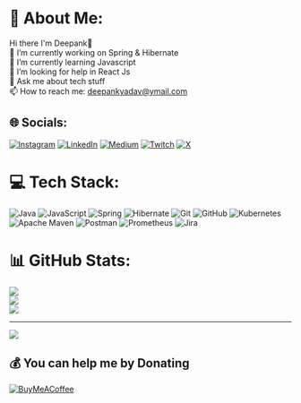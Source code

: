 # 💫 About Me:
Hi there I'm Deepank👋<br>🔭 I’m currently working on Spring & Hibernate<br>🌱 I’m currently learning Javascript<br>🤔 I’m looking for help in React Js<br>💬 Ask me about tech stuff<br>📫 How to reach me: deepankyadav@ymail.com


## 🌐 Socials:
[![Instagram](https://img.shields.io/badge/Instagram-%23E4405F.svg?logo=Instagram&logoColor=white)](https://instagram.com/deepank_yadav) [![LinkedIn](https://img.shields.io/badge/LinkedIn-%230077B5.svg?logo=linkedin&logoColor=white)](https://linkedin.com/in/deepankyadav) [![Medium](https://img.shields.io/badge/Medium-12100E?logo=medium&logoColor=white)](https://medium.com/@deepank_yadav) [![Twitch](https://img.shields.io/badge/Twitch-%239146FF.svg?logo=Twitch&logoColor=white)](https://twitch.tv/deepank_yadav) [![X](https://img.shields.io/badge/X-black.svg?logo=X&logoColor=white)](https://x.com/deepank_yadav) 

# 💻 Tech Stack:
![Java](https://img.shields.io/badge/java-%23ED8B00.svg?style=for-the-badge&logo=openjdk&logoColor=white) ![JavaScript](https://img.shields.io/badge/javascript-%23323330.svg?style=for-the-badge&logo=javascript&logoColor=%23F7DF1E) ![Spring](https://img.shields.io/badge/spring-%236DB33F.svg?style=for-the-badge&logo=spring&logoColor=white) ![Hibernate](https://img.shields.io/badge/Hibernate-59666C?style=for-the-badge&logo=Hibernate&logoColor=white) ![Git](https://img.shields.io/badge/git-%23F05033.svg?style=for-the-badge&logo=git&logoColor=white) ![GitHub](https://img.shields.io/badge/github-%23121011.svg?style=for-the-badge&logo=github&logoColor=white) ![Kubernetes](https://img.shields.io/badge/kubernetes-%23326ce5.svg?style=for-the-badge&logo=kubernetes&logoColor=white) ![Apache Maven](https://img.shields.io/badge/Apache%20Maven-C71A36?style=for-the-badge&logo=Apache%20Maven&logoColor=white) ![Postman](https://img.shields.io/badge/Postman-FF6C37?style=for-the-badge&logo=postman&logoColor=white) ![Prometheus](https://img.shields.io/badge/Prometheus-E6522C?style=for-the-badge&logo=Prometheus&logoColor=white) ![Jira](https://img.shields.io/badge/jira-%230A0FFF.svg?style=for-the-badge&logo=jira&logoColor=white)
# 📊 GitHub Stats:
![](https://github-readme-stats.vercel.app/api?username=deepank-yadav&theme=dark&hide_border=false&include_all_commits=false&count_private=false)<br/>
![](https://github-readme-streak-stats.herokuapp.com/?user=deepank-yadav&theme=dark&hide_border=false)<br/>
![](https://github-readme-stats.vercel.app/api/top-langs/?username=deepank-yadav&theme=dark&hide_border=false&include_all_commits=false&count_private=false&layout=compact)

---
[![](https://visitcount.itsvg.in/api?id=deepank-yadav&icon=0&color=0)](https://visitcount.itsvg.in)

  ## 💰 You can help me by Donating
  [![BuyMeACoffee](https://img.shields.io/badge/Buy%20Me%20a%20Coffee-ffdd00?style=for-the-badge&logo=buy-me-a-coffee&logoColor=black)](https://buymeacoffee.com/deepank) 

  
<!-- Proudly created with GPRM ( https://gprm.itsvg.in ) -->
